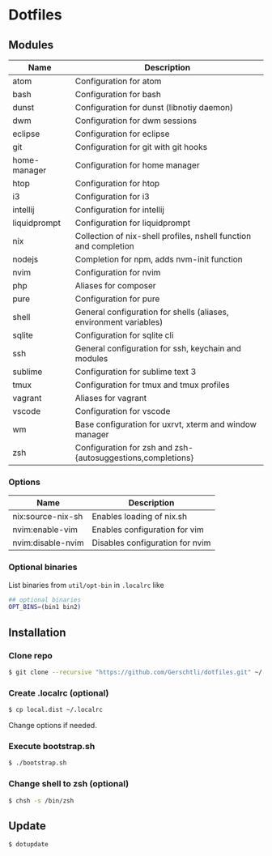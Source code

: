 # Dotfiles

## Modules

| Name         | Description                                                       |
|--------------|-------------------------------------------------------------------|
| atom         | Configuration for atom                                            |
| bash         | Configuration for bash                                            |
| dunst        | Configuration for dunst (libnotiy daemon)                         |
| dwm          | Configuration for dwm sessions                                    |
| eclipse      | Configuration for eclipse                                         |
| git          | Configuration for git with git hooks                              |
| home-manager | Configuration for home manager                                    |
| htop         | Configuration for htop                                            |
| i3           | Configuration for i3                                              |
| intellij     | Configuration for intellij                                        |
| liquidprompt | Configuration for liquidprompt                                    |
| nix          | Collection of nix-shell profiles, nshell function and completion  |
| nodejs       | Completion for npm, adds nvm-init function                        |
| nvim         | Configuration for nvim                                            |
| php          | Aliases for composer                                              |
| pure         | Configuration for pure                                            |
| shell        | General configuration for shells (aliases, environment variables) |
| sqlite       | Configuration for sqlite cli                                      |
| ssh          | General configuration for ssh, keychain and modules               |
| sublime      | Configuration for sublime text 3                                  |
| tmux         | Configuration for tmux and tmux profiles                          |
| vagrant      | Aliases for vagrant                                               |
| vscode       | Configuration for vscode                                          |
| wm           | Base configuration for uxrvt, xterm and window manager            |
| zsh          | Configuration for zsh and zsh-{autosuggestions,completions}       |

### Options

| Name              | Description                     |
|-------------------|---------------------------------|
| nix:source-nix-sh | Enables loading of nix.sh       |
| nvim:enable-vim   | Enables configuration for vim   |
| nvim:disable-nvim | Disables configuration for nvim |

### Optional binaries

List binaries from `util/opt-bin` in `.localrc` like
```sh
## optional binaries
OPT_BINS=(bin1 bin2)
```

## Installation

### Clone repo

```bash
$ git clone --recursive "https://github.com/Gerschtli/dotfiles.git" ~/.dotfiles
```

### Create .localrc (optional)

```bash
$ cp local.dist ~/.localrc
```

Change options if needed.

### Execute bootstrap.sh

```bash
$ ./bootstrap.sh
```

### Change shell to zsh (optional)

```bash
$ chsh -s /bin/zsh
```

## Update

```bash
$ dotupdate
```
